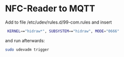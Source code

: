 # NFC-Reader to MQTT

Add to file /etc/udev/rules.d/99-com.rules and insert
```bash
 KERNEL=="hidraw*", SUBSYSTEM=="hidraw", MODE="0666"
```
and run afterwards:
```bash
sudo udevadm trigger
```

